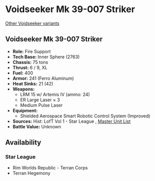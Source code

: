 # Voidseeker Mk 39-007 Striker 

[Other Voidseeker variants](../voidseeker.md) 

## Voidseeker Mk 39-007 Striker 

- **Role:** Fire Support 
- **Tech Base:** Inner Sphere (2763) 
- **Chassis:** 75 tons 
- **Thrust:** 6 / 9, XL 
- **Fuel:** 400 
- **Armor:** 241 (Ferro Aluminum) 
- **Heat Sinks:** 21 (42) 
- **Weapons:** 
  - LRM 15 w/ Artemis IV (ammo: 24) 
  - ER Large Laser × 3 
  - Medium Pulse Laser 
- **Equipment:** 
  - Shielded Aerospace Smart Robotic Control System (Improved) 
- **Sources:** Hist: LofT Vol 1 - Star League , [Master Unit List](http://masterunitlist.info/Unit/Details/7145) 
- **Battle Value:** Unknown 

## Availability 

### Star League 

- Rim Worlds Republic - Terran Corps 
- Terran Hegemony 

